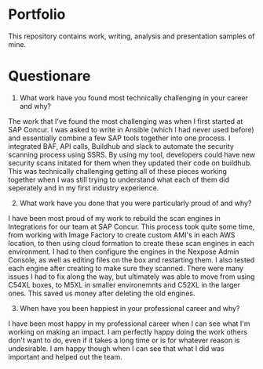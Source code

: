 # Portfolio
This repository contains work, writing, analysis and presentation samples of mine.


# Questionare

1. What work have you found most technically challenging in your career and why?

The work that I've found the most challenging was when I first started at SAP Concur.  I was asked to
write in Ansible (which I had never used before) and essentially combine a few SAP tools together into 
one process.  I integrated BAF, API calls, Buildhub and slack to automate the security scanning process
using SSRS.  By using my tool, developers could have new security scans initated for them when they
updated their code on buildhub.  This was technically challenging getting all of these pieces working together
when I was still trying to understand what each of them did seperately and in my first industry experience.

2. What work have you done that you were particularly proud of and why?

I have been most proud of my work to rebuild the scan engines in Integrations for our team at SAP Concur.
This process took quite some time, from working with Image Factory to create custom AMI's in each AWS location,
to then using cloud formation to create these scan engines in each environment.  I had to then configure the
engines in the Nexpose Admin Console, as well as editing files on the box and restarting them.  I also tested
each engine after creating to make sure they scanned. There were many issues I had to fix along the way, but ultimately
was able to move from using C54XL boxes, to M5XL in smaller environemnts and C52XL in the larger ones.  This saved us
money after deleting the old engines.

3. When have you been happiest in your professional career and why?

I have been most happy in my professional career when I can see what I'm working on making an impact.  I am perfectly happy
doing the work others don't want to do, even if it takes a long time or is for whatever reason is undesirable.  I am happy
though when I can see that what I did was important and helped out the team.  


